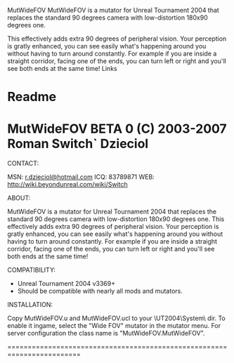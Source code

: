 MutWideFOV
MutWideFOV is a mutator for Unreal Tournament 2004 that replaces the standard 90 degrees camera with low-distortion 180x90 degrees one.

This effectively adds extra 90 degrees of peripheral vision. Your perception is gratly enhanced, you can see easily what's happening around you without having to turn around constantly. For example if you are inside a straight corridor, facing one of the ends, you can turn left or right and you'll see both ends at the same time!
Links


 
  
Readme
========================================================================
 MutWideFOV BETA 0
 (C) 2003-2007 Roman Switch` Dzieciol
========================================================================

CONTACT:

MSN: r.dzieciol@hotmail.com
ICQ: 83789871
WEB: http://wiki.beyondunreal.com/wiki/Switch


ABOUT:

MutWideFOV is a mutator for Unreal Tournament 2004 that replaces the
standard 90 degrees camera with low-distortion 180x90 degrees one.
This effectively adds extra 90 degrees of peripheral vision. Your 
perception is gratly enhanced, you can see easily what's happening 
around you without having to turn around constantly. For example if 
you are inside a straight corridor, facing one of the ends, you can 
turn left or right and you'll see both ends at the same time!


COMPATIBILITY:

- Unreal Tournament 2004 v3369+
- Should be compatible with nearly all mods and mutators.


INSTALLATION:

Copy MutWideFOV.u and MutWideFOV.ucl to your \UT2004\System\ dir. 
To enable it ingame, select the "Wide FOV" mutator in the mutator menu.
For server configuration the class name is "MutWideFOV.MutWideFOV".
 
 


========================================================================
